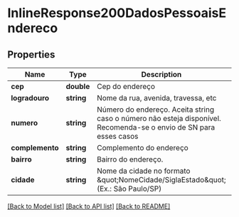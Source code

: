 # InlineResponse200DadosPessoaisEndereco

## Properties
Name | Type | Description | Notes
------------ | ------------- | ------------- | -------------
**cep** | **double** | Cep do endereço | 
**logradouro** | **string** | Nome da rua, avenida, travessa, etc | 
**numero** | **string** | Número do endereço.  Aceita string caso o número não esteja disponível.  Recomenda-se o envio de SN para esses casos | 
**complemento** | **string** | Complemento do endereço | [optional] 
**bairro** | **string** | Bairro do endereço. | 
**cidade** | **string** | Nome da cidade no formato \&quot;NomeCidade/SiglaEstado\&quot; (Ex.: São Paulo/SP) | 

[[Back to Model list]](../README.md#documentation-for-models) [[Back to API list]](../README.md#documentation-for-api-endpoints) [[Back to README]](../README.md)


